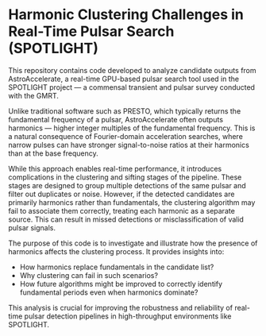 # Harmonic Clustering Challenges in Real-Time Pulsar Search (SPOTLIGHT)

This repository contains code developed to analyze candidate outputs from AstroAccelerate, a real-time GPU-based pulsar search tool used in the SPOTLIGHT project — a commensal transient and pulsar survey conducted with the GMRT.

Unlike traditional software such as PRESTO, which typically returns the fundamental frequency of a pulsar, AstroAccelerate often outputs harmonics — higher integer multiples of the fundamental frequency. This is a natural consequence of Fourier-domain acceleration searches, where narrow pulses can have stronger signal-to-noise ratios at their harmonics than at the base frequency.

While this approach enables real-time performance, it introduces complications in the clustering and sifting stages of the pipeline. These stages are designed to group multiple detections of the same pulsar and filter out duplicates or noise. However, if the detected candidates are primarily harmonics rather than fundamentals, the clustering algorithm may fail to associate them correctly, treating each harmonic as a separate source. This can result in missed detections or misclassification of valid pulsar signals.

The purpose of this code is to investigate and illustrate how the presence of harmonics affects the clustering process. It provides insights into:

- How harmonics replace fundamentals in the candidate list?
- Why clustering can fail in such scenarios?
- How future algorithms might be improved to correctly identify fundamental periods even when harmonics dominate?

This analysis is crucial for improving the robustness and reliability of real-time pulsar detection pipelines in high-throughput environments like SPOTLIGHT.
